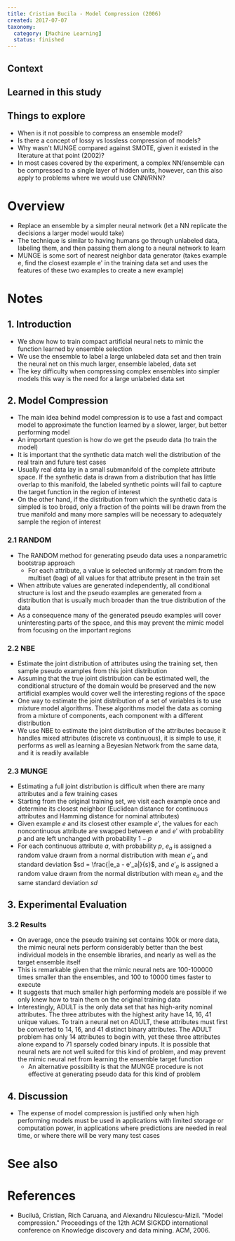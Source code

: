 ```yaml
---
title: Cristian Bucila - Model Compression (2006)
created: 2017-07-07
taxonomy:
  category: [Machine Learning]
  status: finished
---
```


## Context

## Learned in this study

## Things to explore
* When is it not possible to compress an ensemble model?
* Is there a concept of lossy vs lossless compression of models?
* Why wasn't MUNGE compared against SMOTE, given it existed in the literature at that point (2002)?
* In most cases covered by the experiment, a complex NN/ensemble can be compressed to a single layer of hidden units, however, can this also apply to problems where we would use CNN/RNN?

# Overview
* Replace an ensemble by a simpler neural network (let a NN replicate the decisions a larger model would take)
* The technique is similar to having humans go through unlabeled data, labeling them, and then passing them along to a neural network to learn
* MUNGE is some sort of nearest neighbor data generator (takes example e, find the closest example e' in the training data set and uses the features of these two examples to create a new example)

# Notes
## 1. Introduction
* We show how to train compact artificial neural nets to mimic the function learned by ensemble selection
* We use the ensemble to label a large unlabeled data set and then train the neural net on this much larger, ensemble labeled, data set
* The key difficulty when compressing complex ensembles into simpler models this way is the need for a large  unlabeled data set

## 2. Model Compression
* The main idea behind model compression is to use a fast and compact model to approximate the function learned by a slower, larger, but better performing model
* An important question is how do we get the pseudo data (to train the model)
* It is important that the synthetic data match well the distribution of the real train and future test cases
* Usually real data lay in a small submanifold of the complete attribute space. If the synthetic data is drawn from a distribution that has little overlap to this manifold, the labeled synthetic points will fail to capture the target function in the region of interest
* On the other hand, if the distribution from which the synthetic data is simpled is too broad, only a fraction of the points will be drawn from the true manifold and many more samples will be necessary to adequately sample the region of interest

### 2.1 RANDOM
* The RANDOM method for generating pseudo data uses a nonparametric bootstrap approach
	* For each attribute, a value is selected uniformly at random from the multiset (bag) of all values for that attribute present in the train set
* When attribute values are generated independently, all conditional structure is lost and the pseudo examples are generated from a distribution that is usually much broader than the true distribution of the data
* As a consequence many of the generated pseudo examples will cover uninteresting parts of the space, and this may prevent the mimic model from focusing on the important regions

### 2.2 NBE
* Estimate the joint distribution of attributes using the training set, then sample pseudo examples from this joint distribution
* Assuming that the true joint distribution can be estimated well, the conditional structure of the domain would be preserved and the new artificial examples would cover well the interesting regions of the space
* One way to estimate the joint distribution of a set of variables is to use mixture model algorithms. These algorithms model the data as coming from a mixture of components, each component with a different distribution
* We use NBE to estimate the joint distribution of the attributes because it handles mixed attributes (discrete vs continuous), it is simple to use, it performs as well as learning a Beyesian Network from the same data, and it is readily available

### 2.3 MUNGE
* Estimating a full joint distribution is difficult when there are many attributes and a few training cases
* Starting from the original training set, we visit each example once and determine its closest neighbor (Euclidean distance for continuous attributes and Hamming distance for nominal attributes)
* Given example $e$ and its closest other example $e'$, the values for each noncontinuous attribute are swapped between $e$ and $e'$ with probability $p$ and are left unchanged with probability $1 - p$
* For each continuous attribute $a$, with probability $p$, $e_a$ is assigned a random value drawn from a normal distribution with mean $e'_a$ and standard deviation $sd = \frac{|e_a - e'_a|}{s}$, and $e'_a$ is assigned a random value drawn from the normal distribution with mean $e_a$ and the same standard deviation $sd$

## 3. Experimental Evaluation
### 3.2 Results
* On average, once the pseudo training set contains 100k or more data, the mimic neural nets perform considerably better than the best individual models in the ensemble libraries, and nearly as well as the target ensemble itself
* This is remarkable given that the mimic neural nets are 100-100000 times smaller than the ensembles, and 100 to 10000 times faster to execute
* It suggests that much smaller high performing models are possible if we only knew how to train them on the original training data
* Interestingly, ADULT is the only data set that has high-arity nominal attributes. The three attributes with the highest arity have 14, 16, 41 unique values. To train a neural net on ADULT, these attributes must first be converted to 14, 16, and 41 distinct binary attributes. The ADULT problem has only 14 attributes to begin with, yet these three attributes alone expand to 71 sparsely coded binary inputs. It is possible that neural nets are not well suited for this kind of problem, and may prevent the mimic neural net from learning the ensemble target function
	* An alternative possibility is that the MUNGE procedure is not effective at generating pseudo data for this kind of problem

## 4. Discussion
* The expense of model compression is justified only when high performing models must be used in applications with limited storage or computation power, in applications where predictions are needed in real time, or where there will be very many test cases

# See also

# References
* Buciluǎ, Cristian, Rich Caruana, and Alexandru Niculescu-Mizil. "Model compression." Proceedings of the 12th ACM SIGKDD international conference on Knowledge discovery and data mining. ACM, 2006.